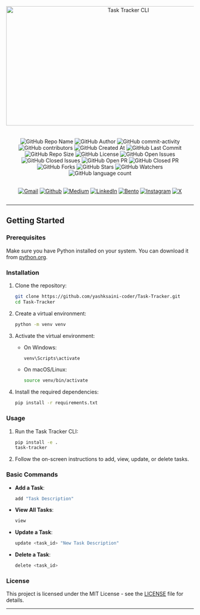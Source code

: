 <div align="center">
    <img src="https://socialify.git.ci/yashksaini-coder/Task-Tracker/image?forks=1&issues=1&language=1&name=1&pulls=1&stargazers=1&theme=Auto" alt="Task Tracker CLI" width="640" height="320" />
</div>
<br><br>

<div align="center">
    <img alt="GitHub Repo Name" src="https://img.shields.io/badge/Task_Tracker-7209b7">
    <img alt="GitHub Author" src="https://img.shields.io/badge/Author-Yash%20K.%20Saini-006d77">
    <img alt="GitHub commit-activity" src="https://img.shields.io/github/commit-activity/t/yashksaini-coder/Task-Tracker">
    <img alt="GitHub contributors" src="https://img.shields.io/github/contributors/yashksaini-coder/Task-Tracker">
    <img alt="GitHub Created At" src="https://img.shields.io/github/created-at/yashksaini-coder/Task-Tracker">
    <img alt="GitHub Last Commit" src="https://img.shields.io/github/last-commit/yashksaini-coder/Task-Tracker">
    <img alt="GitHub Repo Size" src="https://img.shields.io/github/repo-size/yashksaini-coder/Task-Tracker">
    <img alt="GitHub License" src="https://img.shields.io/github/license/yashksaini-coder/Task-Tracker">
    <img alt="GitHub Open Issues" src="https://img.shields.io/github/issues/yashksaini-coder/Task-Tracker">
    <img alt="GitHub Closed Issues" src="https://img.shields.io/github/issues-closed/yashksaini-coder/Task-Tracker">
    <img alt="GitHub Open PR" src="https://img.shields.io/github/issues-pr/yashksaini-coder/Task-Tracker">
    <img alt="GitHub Closed PR" src="https://img.shields.io/github/issues-pr-closed/yashksaini-coder/Task-Tracker">
    <img alt="GitHub Forks" src="https://img.shields.io/github/forks/yashksaini-coder/Task-Tracker">
    <img alt="GitHub Stars" src="https://img.shields.io/github/stars/yashksaini-coder/Task-Tracker">
    <img alt="GitHub Watchers" src="https://img.shields.io/github/watchers/yashksaini-coder/Task-Tracker">
    <img alt="GitHub language count" src="https://img.shields.io/github/languages/count/yashksaini-coder/Task-Tracker">
</div>
<br>

<div align='center' style=" display: grid;">

  [![Gmail](https://img.shields.io/badge/Gmail-D14836?style=for-the-badge&logo=gmail&logoColor=white)](mailto:ys3853428@gmail.com)
  [![Github](https://img.shields.io/badge/GitHub-100000?style=for-the-badge&logo=github&logoColor=white)](https://github.com/yashksaini-coder)
  [![Medium](https://img.shields.io/badge/Medium-12100E?style=for-the-badge&logo=medium&logoColor=white)](https://medium.com/@yashksaini)
  [![LinkedIn](https://img.shields.io/badge/LinkedIn-0077B5?style=for-the-badge&logo=linkedin&logoColor=white)](https://www.linkedin.com/in/yashksaini/)
  [![Bento](https://img.shields.io/badge/Bento-768CFF.svg?style=for-the-badge&logo=Bento&logoColor=white)](https://bento.me/yashksaini)
[![Instagram](https://img.shields.io/badge/Instagram-%23FF006E.svg?style=for-the-badge&logo=Instagram&logoColor=white)](https://www.instagram.com/yashksaini.codes/)
  [![X](https://img.shields.io/badge/X-%23000000.svg?style=for-the-badge&logo=X&logoColor=white)](https://twitter.com/EasycodesDev) 
</div>

---

## Getting Started

### Prerequisites

Make sure you have Python installed on your system. You can download it from [python.org](https://www.python.org/).

### Installation

1. Clone the repository:
    ```sh
    git clone https://github.com/yashksaini-coder/Task-Tracker.git
    cd Task-Tracker
    ```

2. Create a virtual environment:
    ```sh
    python -m venv venv
    ```

3. Activate the virtual environment:
    - On Windows:
        ```sh
        venv\Scripts\activate
        ```
    - On macOS/Linux:
        ```sh
        source venv/bin/activate
        ```

4. Install the required dependencies:
    ```sh
    pip install -r requirements.txt
    ```

### Usage

1. Run the Task Tracker CLI:
    ```sh
    pip install -e .
    task-tracker    
    ```

2. Follow the on-screen instructions to add, view, update, or delete tasks.

### Basic Commands

- **Add a Task**: 
    ```sh
    add "Task Description"
    ```

- **View All Tasks**: 
    ```sh
    view
    ```

- **Update a Task**: 
    ```sh
    update <task_id> "New Task Description"
    ```

- **Delete a Task**: 
    ```sh
    delete <task_id>
    ```

### License

This project is licensed under the MIT License - see the [LICENSE](LICENSE) file for details.

---
